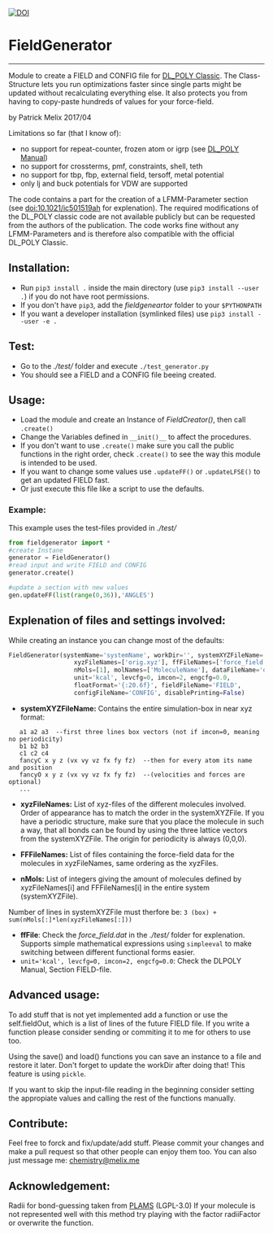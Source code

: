 [![DOI](https://zenodo.org/badge/95719598.svg)](https://zenodo.org/badge/latestdoi/95719598)


# FieldGenerator
--------------
Module to create a FIELD and CONFIG file for [DL_POLY Classic](https://ccpforge.cse.rl.ac.uk/gf/project/dl_poly_classic/).
The Class-Structure lets you run optimizations faster since single parts might be updated without
recalculating everything else. It also protects you from having to copy-paste hundreds of values for your force-field.

by Patrick Melix
2017/04

Limitations so far (that I know of):
 - no support for repeat-counter, frozen atom or igrp (see [DL_POLY Manual](https://ccpforge.cse.rl.ac.uk/gf/project/dl_poly_classic/docman/))
 - no support for crossterms, pmf, constraints, shell, teth
 - no support for tbp, fbp, external field, tersoff, metal potential
 - only lj and buck potentials for VDW are supported

The code contains a part for the creation of a LFMM-Parameter section (see [doi:10.1021/ic501519ah](http://dx.doi.org/10.1021/ic501519a) for explenation). The required modifications of the DL_POLY classic code are not available publicly but can be requested from the authors of the publication. The code works fine without any LFMM-Parameters and is therefore also compatible with the official DL_POLY Classic.

## Installation:
 - Run `pip3 install .` inside the main directory (use `pip3 install --user .`) if you do not have root permissions.
 - If you don't have `pip3`, add the *fieldgeneartor* folder to your `$PYTHONPATH`
 - If you want a developer installation (symlinked files) use `pip3 install --user -e .`

## Test:
- Go to the *./test/* folder and execute `./test_generator.py`
- You should see a FIELD and a CONFIG file beeing created.

## Usage:
   - Load the module and create an Instance of *FieldCreator()*, then call `.create()`
   - Change the Variables defined in `__init()__` to affect the procedures.
   - If you don't want to use `.create()` make sure you call the public functions in the right order, check `.create()`
     to see the way this module is intended to be used.
   - If you want to change some values use `.updateFF()` or `.updateLFSE()` to get an updated FIELD fast.
   - Or just execute this file like a script to use the defaults.
### Example:
This example uses the test-files provided in *./test/*
```python
from fieldgenerator import *
#create Instane
generator = FieldGenerator()
#read input and write FIELD and CONFIG
generator.create()

#update a section with new values
gen.updateFF(list(range(0,36)),'ANGLES')
```

## Explenation of files and settings involved:
While creating an instance you can change most of the defaults:
```python
FieldGenerator(systemName='systemName', workDir='', systemXYZFileName='xyz.reference',
                  xyzFileNames=['orig.xyz'], ffFileNames=['force_field.dat'],
                  nMols=[1], molNames=['MoleculeName'], dataFileName='data.pickle',
                  unit='kcal', levcfg=0, imcon=2, engcfg=0.0,
                  floatFormat='{:20.6f}', fieldFileName='FIELD',
                  configFileName='CONFIG', disablePrinting=False)
```

- **systemXYZFileName:**   Contains the entire simulation-box in near xyz format:

```
   a1 a2 a3  --first three lines box vectors (not if imcon=0, meaning no periodicity)
   b1 b2 b3
   c1 c2 c4
   fancyC x y z (vx vy vz fx fy fz)  --then for every atom its name and position
   fancyO x y z (vx vy vz fx fy fz)  --(velocities and forces are optional)
   ...
```

- **xyzFileNames:**
   List of xyz-files of the different molecules involved. Order of appearance has to match the order in the systemXYZFile. If you have a periodic structure, make sure that you place the molecule in such a way, that all bonds can be found by using the three lattice vectors from the systemXYZFile. The origin for periodicity is always (0,0,0).

- **FFFileNames:**
   List of files containing the force-field data for the molecules in xyzFileNames, same ordering as the xyzFiles.

- **nMols:** List of integers giving the amount of molecules defined by xyzFileNames[i] and FFFileNames[i] in the entire
   system (systemXYZFile).
   
   
Number of lines in systemXYZFile must therfore be: `3 (box) + sum(nMols[:]*len(xyzFileNames[:]))`

- **ffFile**: Check the *force_field.dat* in the *./test/* folder for explenation. Supports simple mathematical expressions using `simpleeval` to make switching between different functional forms easier.
- `unit='kcal', levcfg=0, imcon=2, engcfg=0.0`: Check the DLPOLY Manual, Section FIELD-file.

## Advanced usage:

To add stuff that is not yet implemented add a function or use the self.fieldOut, which is a list of lines
of the future FIELD file. If you write a function please consider sending or commiting it to me for others to use too.

Using the save() and load() functions you can save an instance to a file and restore it later.
Don't forget to update the workDir after doing that! This feature is using `pickle`.

If you want to skip the input-file reading in the beginning consider setting the appropiate values and calling the rest of the functions manually.

## Contribute:

Feel free to forck and fix/update/add stuff. Please commit your changes and make a pull request so that other people can enjoy them too.
You can also just message me: chemistry@melix.me

## Acknowledgement:

Radii for bond-guessing taken from [PLAMS](https://github.com/SCM-NV/PLAMS) (LGPL-3.0)
If your molecule is not represented well with this method try playing with the factor radiiFactor
or overwrite the function.
